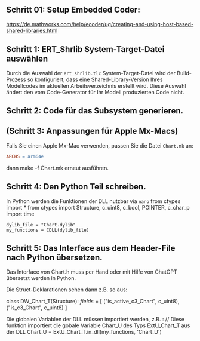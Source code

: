## Schritt 01: Setup Embedded Coder:
https://de.mathworks.com/help/ecoder/ug/creating-and-using-host-based-shared-libraries.html

## Schritt 1: ERT_Shrlib System-Target-Datei auswählen
Durch die Auswahl der `ert_shrlib.tlc` System-Target-Datei wird der Build-Prozess so konfiguriert, dass eine Shared-Library-Version Ihres Modellcodes im aktuellen Arbeitsverzeichnis erstellt wird. Diese Auswahl ändert den vom Code-Generator für Ihr Modell produzierten Code nicht.

## Schritt 2: Code für das Subsystem generieren.

## (Schritt 3: Anpassungen für Apple Mx-Macs)
Falls Sie einen Apple Mx-Mac verwenden, passen Sie die Datei `Chart.mk` an:
```makefile
ARCHS = arm64e
```

dann make -f Chart.mk erneut ausführen.

## Schritt 4: Den Python Teil schreiben.
In Python werden die Funktionen der DLL nutzbar via 
<code>nano</code>
    from ctypes import *
    from ctypes import Structure, c_uint8, c_bool, POINTER, c_char_p
    import time

    dylib_file = "Chart.dylib"
    my_functions = CDLL(dylib_file)

## Schritt 5: Das Interface aus dem Header-File nach Python übersetzen.
Das Interface von Chart.h muss per Hand oder mit Hilfe von ChatGPT übersetzt werden in Python.

Die Struct-Deklarationen sehen dann z.B. so aus:

class DW_Chart_T(Structure):
    _fields_ = [
        ("is_active_c3_Chart", c_uint8),
        ("is_c3_Chart", c_uint8)
    ]

Die globalen Variablen der DLL müssen importiert werden, z.B. :
    // Diese funktion importiert die gobale Variable Chart_U des Typs ExtU_Chart_T aus der DLL
    Chart_U = ExtU_Chart_T.in_dll(my_functions, 'Chart_U')
    